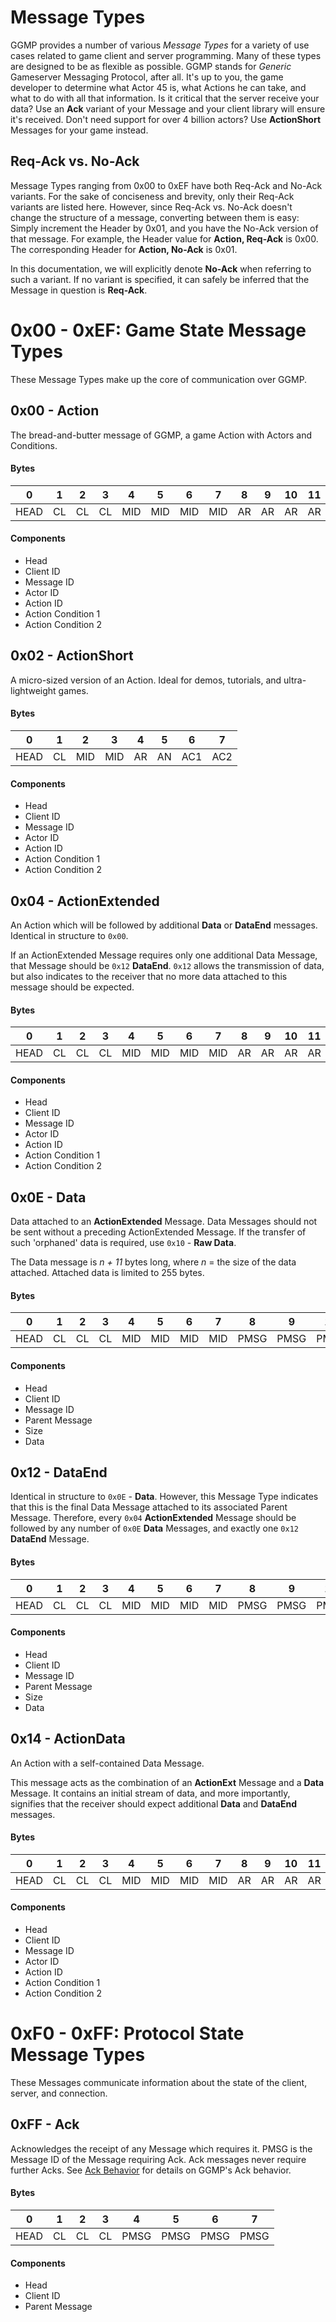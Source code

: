 # Message Types

GGMP provides a number of various *Message Types* for a variety of use cases related to game client and server
 programming. Many of these types are designed to be as flexible as possible. GGMP stands for *Generic* Gameserver 
 Messaging Protocol, after all. It's up to you, the game developer to determine what Actor 45 is, what Actions he can 
 take, and what to do with all that information. Is it critical that the server receive your data? Use an **Ack** variant
 of your Message and your client library will ensure it's received. Don't need support for over 4 billion actors? Use 
 **ActionShort** Messages for your game instead. 
 
## Req-Ack vs. No-Ack

Message Types ranging from 0x00 to 0xEF have both Req-Ack and No-Ack variants. For the sake of conciseness and brevity, only
their Req-Ack variants are listed here. However, since Req-Ack vs. No-Ack doesn't change the structure of a message, converting
between them is easy: Simply increment the Header by 0x01, and you have the No-Ack version of that message. For example, the 
Header value for **Action, Req-Ack** is 0x00. The corresponding Header for **Action, No-Ack** is 0x01. 
  
In this documentation, we will explicitly denote **No-Ack** when referring to such a variant. If no variant is specified, 
it can safely be inferred that the Message in question is **Req-Ack**.

# 0x00 - 0xEF: Game State Message Types

These Message Types make up the core of communication over GGMP. 



## 0x00 - Action
The bread-and-butter message of GGMP, a game Action with Actors and Conditions.

#### Bytes

|0  |1  |2  |3  |4  |5  |6  |7  |8  |9  |10 |11 |12 |13 |14 |15 |16 |17 |18 |19 |20 |21 |22 |23 |
|---|---|---|---|---|---|---|---|---|---|---|---|---|---|---|---|---|---|---|---|---|---|---|---|
|HEAD|CL|CL |CL |MID|MID|MID|MID|AR |AR |AR |AR |AN |AN |AN |AN |AC1|AC1|AC1|AC1|AC2|AC2|AC2|AC2|

#### Components

* Head 
* Client ID 
* Message ID 
* Actor ID 
* Action ID 
* Action Condition 1 
* Action Condition 2 



## 0x02 - ActionShort
A micro-sized version of an Action. Ideal for demos, tutorials, and ultra-lightweight games.

#### Bytes

|0  |1  |2  |3  |4  |5  |6  |7  |
|---|---|---|---|---|---|---|---|
|HEAD|CL|MID|MID|AR |AN |AC1|AC2|

#### Components

* Head 
* Client ID 
* Message ID 
* Actor ID 
* Action ID 
* Action Condition 1 
* Action Condition 2 



## 0x04 - ActionExtended
An Action which will be followed by additional **Data** or **DataEnd** messages. Identical in structure to `0x00`.

If an ActionExtended Message requires only one additional Data Message, that Message should be `0x12` **DataEnd**. `0x12`
allows the transmission of data, but also indicates to the receiver that no more data attached to this message should be
expected. 

#### Bytes

|0  |1  |2  |3  |4  |5  |6  |7  |8  |9  |10 |11 |12 |13 |14 |15 |16 |17 |18 |19 |20 |21 |22 |23 |
|---|---|---|---|---|---|---|---|---|---|---|---|---|---|---|---|---|---|---|---|---|---|---|---|
|HEAD|CL|CL |CL |MID|MID|MID|MID|AR |AR |AR |AR |AN |AN |AN |AN |AC1|AC1|AC1|AC1|AC2|AC2|AC2|AC2|

#### Components

* Head 
* Client ID 
* Message ID 
* Actor ID 
* Action ID 
* Action Condition 1 
* Action Condition 2  



## 0x0E - Data
Data attached to an **ActionExtended** Message. Data Messages should not be sent without a preceding ActionExtended 
Message. If the transfer of such 'orphaned' data is required, use `0x10` - **Raw Data**.

The Data message is *n + 11* bytes long, where *n* = the size of the data attached. Attached data is limited to 255 bytes.

#### Bytes

|0  |1  |2  |3  |4  |5  |6  |7  |8   |9   |10  |11  |12 |13 |...|n  |
|---|---|---|---|---|---|---|---|---|---|---|---|---|---|---|---|
|HEAD|CL|CL |CL |MID|MID|MID|MID|PMSG|PMSG|PMSG|PMSG|SIZ|DAT|DAT|DAT|

#### Components

* Head
* Client ID
* Message ID
* Parent Message
* Size
* Data



## 0x12 - DataEnd
Identical in structure to `0x0E` - **Data**. However, this Message Type indicates that this is the final Data Message
attached to its associated Parent Message. Therefore, every `0x04` **ActionExtended** Message should be followed by any 
number of `0x0E` **Data** Messages, and exactly one `0x12` **DataEnd** Message.

#### Bytes

|0  |1  |2  |3  |4  |5  |6  |7  |8   |9   |10  |11  |12 |13 |...|n  |
|---|---|---|---|---|---|---|---|---|---|---|---|---|---|---|---|
|HEAD|CL|CL |CL |MID|MID|MID|MID|PMSG|PMSG|PMSG|PMSG|SIZ|DAT|DAT|DAT|

#### Components

* Head
* Client ID
* Message ID
* Parent Message
* Size
* Data


## 0x14 - ActionData
An Action with a self-contained Data Message. 

This message acts as the combination of an **ActionExt** Message and a **Data** Message. It contains an initial stream of 
data, and more importantly, signifies that the receiver should expect additional **Data** and **DataEnd** messages.

#### Bytes

|0  |1  |2  |3  |4  |5  |6  |7  |8  |9  |10 |11 |12 |13 |14 |15 |16 |17 |18 |19 |20 |21 |22 |23 |24 |25 |...|n  |
|---|---|---|---|---|---|---|---|---|---|---|---|---|---|---|---|---|---|---|---|---|---|---|---|---|---|---|---|
|HEAD|CL|CL |CL |MID|MID|MID|MID|AR |AR |AR |AR |AN |AN |AN |AN |AC1|AC1|AC1|AC1|AC2|AC2|AC2|AC2|SIZ|DAT|DAT|DAT|

#### Components

* Head 
* Client ID 
* Message ID 
* Actor ID 
* Action ID 
* Action Condition 1 
* Action Condition 2  


# 0xF0 - 0xFF: Protocol State Message Types
 
 These Messages communicate information about the state of the client, server, and connection.
 
## 0xFF - Ack
 Acknowledges the receipt of any Message which requires it. PMSG is the Message ID of the Message requiring Ack. Ack 
 messages never require further Acks. See [Ack Behavior](ack-behavior) for details on GGMP's Ack behavior.
  
#### Bytes
|0  |1  |2  |3  |4  |5  |6  |7  |
|---|---|---|---|---|---|---|---|
|HEAD|CL|CL|CL|PMSG|PMSG|PMSG|PMSG|

#### Components
* Head
* Client ID
* Parent Message